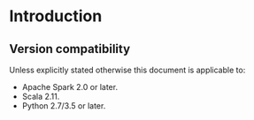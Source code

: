 # Introduction


## Version compatibility

Unless explicitly stated otherwise this document is applicable to:

- Apache Spark 2.0 or later.
- Scala 2.11.
- Python 2.7/3.5 or later.
